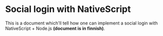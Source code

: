 # Social login with NativeScript

This is a document which'll tell how one can implement a social login with NativeScript + Node.js
**(document is in finnish)**.
